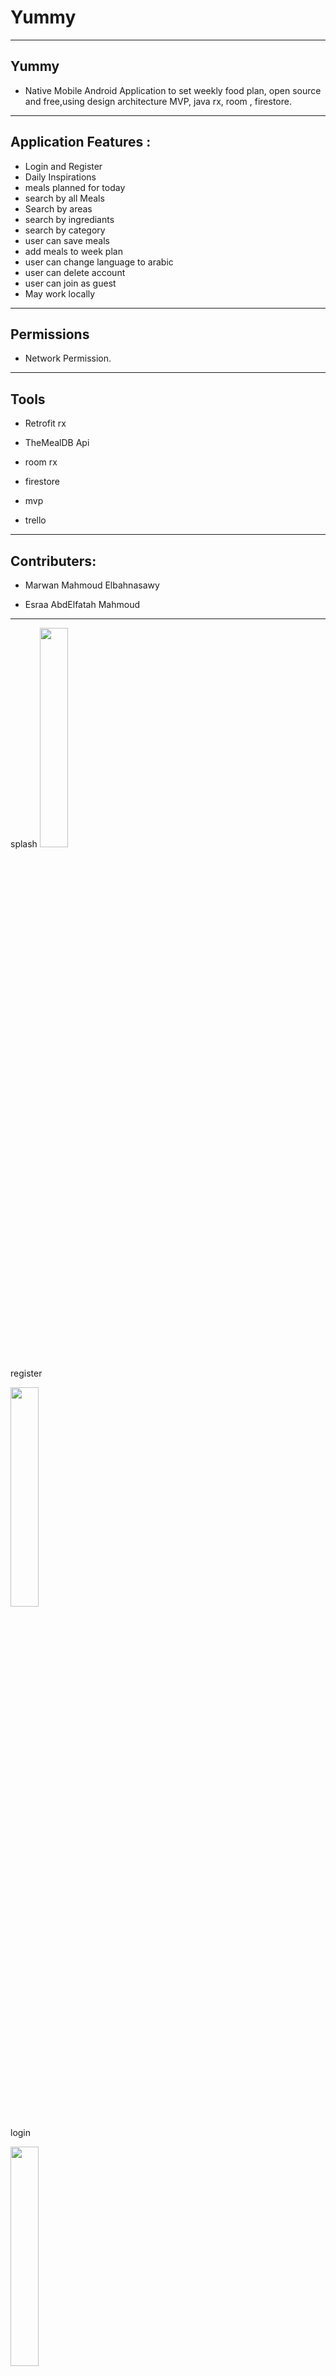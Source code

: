 # Yummy
<hr>

<h2>Yummy</h2>

- Native Mobile Android Application to set weekly food plan, open source and free,using design architecture MVP, java rx, room , firestore.

<hr>

<h2>Application Features :</h2>

-  Login and Register
-  Daily Inspirations 
-  meals planned for today 
-  search by all Meals 
-  Search by areas
-  search by ingrediants 
-  search by category
-  user can save meals 
- add meals to week plan 
- user can change language to arabic 
- user can delete account 
- user can join as guest 
- May work locally 
<hr>
<h2>Permissions</h2>

- Network Permission.

<hr>
<h2>Tools </h2>

- Retrofit rx 

- TheMealDB Api

- room rx 

- firestore 

- mvp 

- trello

<hr>
<h2>Contributers:</h2>

- Marwan Mahmoud Elbahnasawy

- Esraa AbdElfatah Mahmoud

<hr>
splash 



<img src="https://user-images.githubusercontent.com/86933863/215290971-72375e87-6023-4633-b766-34a368175908.jpg" width=30% height=30%>

register


<img src="https://user-images.githubusercontent.com/86933863/215290975-814e4722-496b-4c59-8095-ffe6e3527ef8.jpg" width=30% height=30%>


login



<img src="https://user-images.githubusercontent.com/86933863/216770703-ee75dca0-4796-4af8-9989-1ed354e22f20.jpg" width=30% height=30%>

home

<img src="https://user-images.githubusercontent.com/86933863/215291036-43ef935d-d0d2-480d-8ba9-aea6b329be5c.jpg" width=30% height=30%>

profile

<img src="https://user-images.githubusercontent.com/86933863/215291037-7ba1909d-e45f-4306-b2eb-be3e2425e5be.jpg" width=30% height=30%>

search


<img src="https://user-images.githubusercontent.com/86933863/215291045-c4f8ce04-fb12-4fa1-8c6b-dafba42a9c81.jpg" width=30% height=30%>

search by meal name

<img src="https://user-images.githubusercontent.com/86933863/215291055-92f23954-deec-470b-a76a-5773e005ef70.jpg" width=30% height=30%>

area

<img src="https://user-images.githubusercontent.com/86933863/215291061-54649d68-7bde-420c-b29a-dcf149274968.jpg" width=30% height=30%>

area meals 


<img src="https://user-images.githubusercontent.com/86933863/215291074-b2015b39-b47c-4445-8282-954681376b85.jpg" width=30% height=30%>

ingrediant


<img src="https://user-images.githubusercontent.com/86933863/215291080-e59f2de5-ca2f-4f4d-b934-c8e4b11e1317.jpg" width=30% height=30%>

category

<img src="https://user-images.githubusercontent.com/86933863/215291082-ca0b3f3f-0855-4517-a51f-e7d95486fdfe.jpg" width=30% height=30%>

meal details


<img src="https://user-images.githubusercontent.com/86933863/215291086-de5e9248-7852-4d7f-9569-f30f1f8ecbeb.jpg" width=30% height=30%>


<img src="https://user-images.githubusercontent.com/86933863/215291093-a11e8310-dd94-4620-bcd5-b7d3b8998cb7.jpg" width=30% height=30%>

saved meals 

<img src="https://user-images.githubusercontent.com/86933863/215291106-2050fd9f-d601-4de7-8702-d6b116382f22.jpg" width=30% height=30%>

week plan 

<img src="https://user-images.githubusercontent.com/86933863/215291109-6bddf059-c971-4c25-a8cf-c42997bd67ad.jpg" width=30% height=30%>

calander

<img src="https://user-images.githubusercontent.com/86933863/215291115-5b49f1ab-20c5-408b-9f26-a92128ee05a4.jpg" width=30% height=30%>



